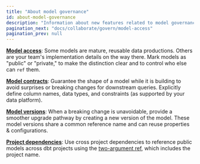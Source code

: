 ```yaml
---
title: "About model governance"
id: about-model-governance
description: "Information about new features related to model governance"
pagination_next: "docs/collaborate/govern/model-access"
pagination_prev: null
---
```


[**Model access**](model-access): Some models are mature, reusable data productions. Others are your team's implementation details on the way there. Mark models as "public" or "private," to make the distinction clear and to control who else can `ref` them.

[**Model contracts**](model-contracts): Guarantee the shape of a model while it is building to avoid surprises or breaking changes for downstream queries. Explicitly define column names, data types, and constraints (as supported by your data platform).

[**Model versions**](model-versions): When a breaking change is unavoidable, provide a smoother upgrade pathway by creating a new version of the model. These model versions share a common reference name and can reuse properties & configurations.

[**Project dependencies**](/docs/collaborate/govern/project-dependencies): Use cross project dependencies to reference public models across dbt projects using the [two-argument ref](/reference/dbt-jinja-functions/ref#ref-project-specific-models), which includes the project name.
